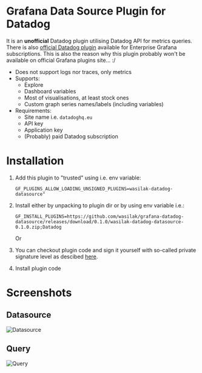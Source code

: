 # Grafana Data Source Plugin for Datadog

It is an **unofficial** Datadog plugin utilising Datadog API for metrics queries. There is also [official Datadog plugin](https://grafana.com/grafana/plugins/grafana-datadog-datasource/) available for Enterprise Grafana subscriptions. This is also the reason why this plugin probably won't be available on official Grafana plugins site... :/

- Does not support logs nor traces, only metrics
- Supports:
  - Explore
  - Dashboard variables
  - Most of visualisations, at least stock ones
  - Custom graph series names/labels (including variables)
- Requirements:
  - Site name i.e. `datadoghq.eu`
  - API key
  - Application key
  - (Probably) paid Datadog subscription

# Installation

1. Add this plugin to "trusted" using i.e. env variable:
   ```
   GF_PLUGINS_ALLOW_LOADING_UNSIGNED_PLUGINS=wasilak-datadog-datasource"
   ```
2. Install either by unpacking to plugin dir or by using env variable i.e.:

   ```
   GF_INSTALL_PLUGINS=https://github.com/wasilak/grafana-datadog-datasource/releases/download/0.1.0/wasilak-datadog-datasource-0.1.0.zip;Datadog
   ```

   Or

3. You can checkout plugin code and sign it yourself with so-called private signature level as descibed [here](https://grafana.com/docs/grafana/latest/developers/plugins/sign-a-plugin/).
4. Install plugin code

# Screenshots

## Datasource

![Datasource](https://github.com/wasilak/grafana-datadog-datasource/raw/main/src/img/datasource.jpg)

## Query

![Query](https://github.com/wasilak/grafana-datadog-datasource/raw/main/src/img/query_full.jpg)

```

```
